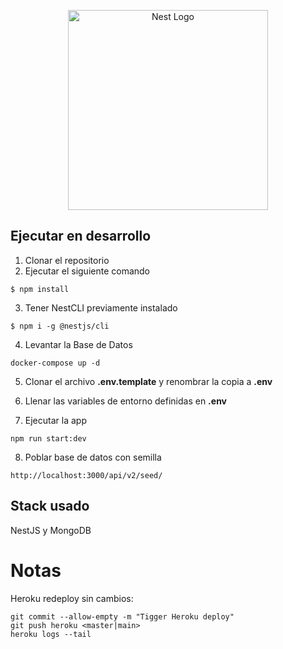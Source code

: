 <p align="center">
  <a href="http://nestjs.com/" target="blank"><img src="https://nestjs.com/img/logo_text.svg" width="320" alt="Nest Logo" /></a>
</p>

## Ejecutar en desarrollo

1. Clonar el repositorio
2. Ejecutar el siguiente comando

```
$ npm install
```
3. Tener NestCLI previamente instalado

```
$ npm i -g @nestjs/cli
```

4. Levantar la Base de Datos

```
docker-compose up -d
```

5. Clonar el archivo __.env.template__ y renombrar la copia a __.env__
6. Llenar las variables de entorno definidas en __.env__


7. Ejecutar la app

```
npm run start:dev
```

8. Poblar base de datos con semilla

```
http://localhost:3000/api/v2/seed/
```

## Stack usado
NestJS y
MongoDB

# Notas
Heroku redeploy sin cambios:
```
git commit --allow-empty -m "Tigger Heroku deploy"
git push heroku <master|main>
heroku logs --tail
```